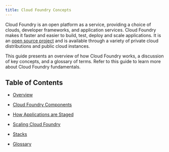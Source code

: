 ```yaml
---
title: Cloud Foundry Concepts
---
```


Cloud Foundry is an open platform as a service, providing a choice of clouds, developer frameworks, and application services. Cloud Foundry makes it faster and easier to build, test, deploy and scale applications. It is an [open source project](https://github.com/cloudfoundry) and is available through a variety of private cloud distributions and public cloud instances.

This guide presents an overview of how Cloud Foundry works, a discussion of key concepts, and a glossary of terms. Refer to this guide to learn more about Cloud Foundry fundamentals.

## Table of Contents

* [Overview](./overview.html)

* [Cloud Foundry Components](./architecture/index.html)

* [How Applications are Staged](./how-applications-are-staged.html)

* [Scaling Cloud Foundry](./high-availability.html)

* [Stacks](./stacks.html)

* [Glossary](./glossary.html)

